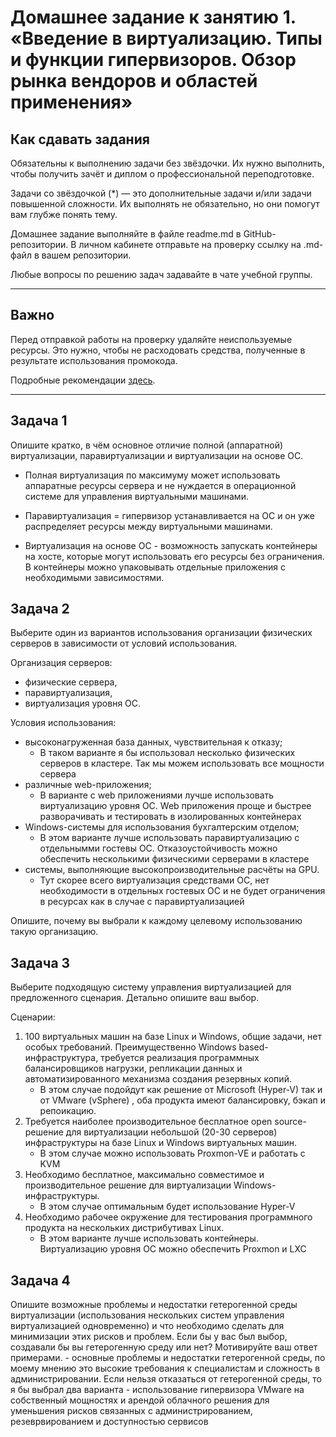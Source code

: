 
# Домашнее задание к занятию 1.  «Введение в виртуализацию. Типы и функции гипервизоров. Обзор рынка вендоров и областей применения»


## Как сдавать задания

Обязательны к выполнению задачи без звёздочки. Их нужно выполнить, чтобы получить зачёт и диплом о профессиональной переподготовке.

Задачи со звёздочкой (*) — это дополнительные задачи и/или задачи повышенной сложности. Их выполнять не обязательно, но они помогут вам глубже понять тему.

Домашнее задание выполняйте в файле readme.md в GitHub-репозитории. В личном кабинете отправьте на проверку ссылку на .md-файл в вашем репозитории.

Любые вопросы по решению задач задавайте в чате учебной группы.

---

## Важно

Перед отправкой работы на проверку удаляйте неиспользуемые ресурсы.
Это нужно, чтобы не расходовать средства, полученные в результате использования промокода.

Подробные рекомендации [здесь](https://github.com/netology-code/virt-homeworks/blob/virt-11/r/README.md).

---

## Задача 1

Опишите кратко, в чём основное отличие полной (аппаратной) виртуализации, паравиртуализации и виртуализации на основе ОС.

  -  Полная виртуализация по максимуму может использовать аппаратные ресурсы сервера и не нуждается в операционной системе для управления виртуальными машинами.

  -  Паравиртуализация = гипервизор устанавливается на ОС и он уже распределяет ресурсы между виртуальными машинами.

   - Виртуализация на основе ОС - возможность запускать контейнеры на хосте, которые могут использовать его ресурсы без ограничения. В контейнеры можно упаковывать отдельные приложения с необходимыми             зависимостями.

## Задача 2

Выберите один из вариантов использования организации физических серверов в зависимости от условий использования.

Организация серверов:

- физические сервера,
- паравиртуализация,
- виртуализация уровня ОС.

Условия использования:

- высоконагруженная база данных, чувствительная к отказу;
   - В таком варианте я бы использовал несколько физических серверов в кластере. Так мы можем использовать все мощности сервера
- различные web-приложения;
   - В варианте с web приложениями лучше использовать виртуализацию уровня ОС. Web приложения проще и быстрее разворачивать и тестировать в изолированных контейнерах
- Windows-системы для использования бухгалтерским отделом;
   - В этом варианте лучше использовать паравиртуализацию с отдельнымми гостевы ОС. Отказоустойчивость можно обеспечить несколькими физическими серверами в кластере 
- системы, выполняющие высокопроизводительные расчёты на GPU.
   -   Тут скорее всего виртуализация средствами ОС, нет необходимости в отдельных гостевых ОС и не будет ограничения в ресурсах как в случае с паравиртуализацией

Опишите, почему вы выбрали к каждому целевому использованию такую организацию.

## Задача 3

Выберите подходящую систему управления виртуализацией для предложенного сценария. Детально опишите ваш выбор.

Сценарии:

1. 100 виртуальных машин на базе Linux и Windows, общие задачи, нет особых требований. Преимущественно Windows based-инфраструктура, требуется реализация программных балансировщиков нагрузки, репликации данных и автоматизированного механизма создания резервных копий.
     - В этом случае подойдут как решение от Microsoft (Hyper-V) так и от VMware (vSphere) , оба продукта имеют балансировку, бэкап и репоикацию.
2. Требуется наиболее производительное бесплатное open source-решение для виртуализации небольшой (20-30 серверов) инфраструктуры на базе Linux и Windows виртуальных машин.
      - В этом случае можно использовать Proxmon-VE и работать с KVM
3. Необходимо бесплатное, максимально совместимое и производительное решение для виртуализации Windows-инфраструктуры.
      - В этом случае оптимальным будет использование Hyper-V 
4. Необходимо рабочее окружение для тестирования программного продукта на нескольких дистрибутивах Linux.
      - В этом варианте лучше использовать контейнеры. Виртуализацию уровня ОС можно обеспечить Proxmon и LXC

## Задача 4

Опишите возможные проблемы и недостатки гетерогенной среды виртуализации (использования нескольких систем управления виртуализацией одновременно) и что необходимо сделать для минимизации этих рисков и проблем. Если бы у вас был выбор, создавали бы вы гетерогенную среду или нет? Мотивируйте ваш ответ примерами.
    - основные проблемы и недостатки гетерогенной среды, по моему мнению это высокие требования к специалистам и сложность в администрировании. Если нельзя отказаться от гетерогенной среды, то я бы выбрал два варианта - использование гипервизора VMware на собственный мощностях и арендой облачного решения для уменьшения рисков связанных с администрированием, резеврвированием и доступностью сервисов
